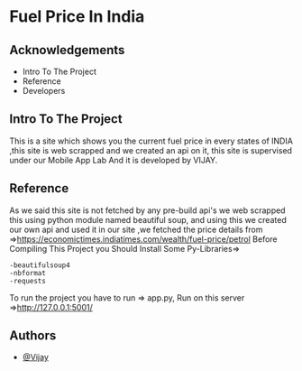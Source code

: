 
# Fuel Price In India



## Acknowledgements

 - Intro To The Project
 - Reference
 - Developers


## Intro To The Project

This is a site which shows you the current fuel price in every states of INDIA  ,this site is web scrapped and we created an api on it, this site is supervised under our Mobile App Lab And it is developed by VIJAY.


## Reference
  As we said this site is not fetched by any pre-build api's 
  we web scrapped this using python module named beautiful soup,
  and using this we created our own api and used it in our site
  ,we fetched the price details from 
  =>https://economictimes.indiatimes.com/wealth/fuel-price/petrol
  Before Compiling This Project you Should Install Some Py-Libraries=>
    
    -beautifulsoup4 
    -nbformat
    -requests
To run the project you have to run => app.py,
Run on this server =>http://127.0.0.1:5001/
## Authors

- [@Vijay](https://www.github.com/vijayd31)


